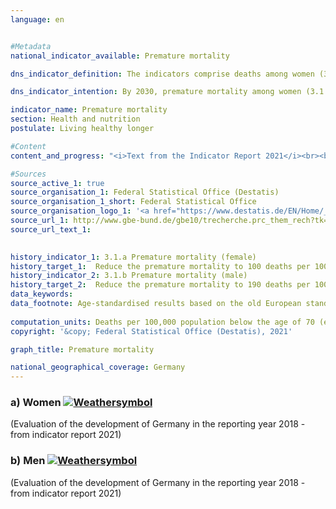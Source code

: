 ```yaml
---
language: en    


#Metadata    
national_indicator_available: Premature mortality    

dns_indicator_definition: The indicators comprise deaths among women (3.1 a) and men (3.1 b) in the population below 70 years of age with reference to 100,000 inhabitants of the “old” standardised European population below 70 years (excluding those less than 1 year old).    

dns_indicator_intention: By 2030, premature mortality among women (3.1.a) should not exceed 100, and for men (3.1.b), it should not exceed 190 deaths per 100,000 inhabitants.    

indicator_name: Premature mortality    
section: Health and nutrition    
postulate: Living healthy longer    

#Content    
content_and_progress: "<i>Text from the Indicator Report 2021</i><br><br>The data sources of the indicators are the causes of death statistics and the population statistics produced by the Federal Statistical Office. As part of the causes of death statistics, all official cause of death certificates are recorded and evaluated. The population statistics specify the current population based on the results of the most recent census. The data refer to the “old” standardised European population of 1976. Those under 1 year of age and consequently the infant mortality rate are excluded from the assessment. The indicator is also part of the Federal Health Monitoring information system.<br><br><br><br>Premature mortality steadily decreased between 1991 and 2015, both for women (– 36%) and for men (– 42%). As a result of this decrease, the gender difference in premature mortality declined, too. In 2015, for example, 153 women and 288 men per 100,000 inhabitants died before they reached the age of 70. If this trend continues unchanged as seen in recent years, the gender-specific targets for 2030 will not be achieved.<br><br><br><br>In accordance with the steady decrease in premature mortality, the trend for life expectancy in Germany continued developing in a positive direction. 70-year-old women today can expect, statistically, to live another 16.9 years and 70-year-old men another 14.2 years.<br><br><br><br>Between 2014 and 2016, the average life expectancy was 83.2 years for new-born girls and 78.3 years for boys, which was 0.5 years higher for girls and 0.6 years for boys than the average for the years 2009 to 2011. Differences in life expectancy between the western Länder and the eastern Länder (each excluding Berlin) are to be seen only among new-born boys. In this case, the difference is 1.3 years.<br><br><br><br>The largest share of all causes of premature mortality in 2015 was malignant neoplasms (37.8&nbsp;%), followed by cardiovascular diseases (21.4&nbsp;%). Deaths due to external causes (such as accidents, poisoning, suicide) accounted for as much as 8.8&nbsp;%. Diseases of the digestive and respiratory tracts contributed 6.9&nbsp;% and 5.5&nbsp;%, respectively, to the causes of death. Since 1991, the shares of malignant neoplasms and diseases of the respiratory tract among all causes of death have increased (by 13.8&nbsp;% and 36.7&nbsp;%, respectively). In contrast, causes such as cardiovascular diseases (– 31.2&nbsp;%), external causes (– 20.2&nbsp;%) and diseases of the digestive tract (– 9.9&nbsp;%) have declined.<br><br><br><br>Besides factors such as health behaviour (see also indicators [3.1.c, d](https://sustainabledevelopment-deutschland.github.io/3-1-cd/) Smoking rate among adolescents and adults or [3.1.e](https://sustainabledevelopment-deutschland.github.io/3-1-e/) and [3.1.f](https://sustainabledevelopment-deutschland.github.io/3-1-f/) Obesity rate among adolescents and adults), medical care also plays an important role in the mortality rate. Expenditure on health care rose to 357 billion euros in 2016 – corresponding to an increase of 12 billion euros, or 3.8&nbsp;%, compared with 2015. This level of spending represented [11.3](https://sustainabledevelopment-deutschland.github.io/11-3-a/)&nbsp;% of the gross domestic product or 4,330 euros per capita (2015: 4,205 euros)."    

#Sources    
source_active_1: true
source_organisation_1: Federal Statistical Office (Destatis)
source_organisation_1_short: Federal Statistical Office
source_organisation_logo_1: '<a href="https://www.destatis.de/EN/Home/_node.html"><img src="https://g205sdgs.github.io/sdg-indicators/public/logosEn/destatis.png" alt=" Federal Statistical Office" title="Click here to visit the homepage of the organization" style="border: transparent"/></a>'
source_url_1: http://www.gbe-bund.de/gbe10/trecherche.prc_them_rech?tk=3600&tk2=3800&p_uid=gast&p_aid=29536649&p_sprache=D&cnt_ut=7&ut=3900                        
source_url_text_1:                         
    

history_indicator_1: 3.1.a Premature mortality (female)                    
history_target_1:  Reduce the premature mortality to 100 deaths per 100,000 female inhabitants by 2030
history_indicator_2: 3.1.b Premature mortality (male)                    
history_target_2:  Reduce the premature mortality to 190 deaths per 100,000 male inhabitants by 2030    
data_keywords:    
data_footnote: Age-standardised results based on the old European standard population    
    
computation_units: Deaths per 100,000 population below the age of 70 (excluding those under 1 year of age)    
copyright: '&copy; Federal Statistical Office (Destatis), 2021'    

graph_title: Premature mortality    

national_geographical_coverage: Germany    
---    
```

<div>
  <div class="my-header">
    <h3>a) Women
      <a href="https://sustainabledevelopment-deutschland.github.io/en/status/"><img src="https://g205sdgs.github.io/sdg-indicators/public/Wettersymbole/Wolke.png" title="The indicator is moving in the right direction but if the trend continues, the target value will be missed by more than 20&nbsp;% in the target year" alt="Weathersymbol" />
      </a>
    </h3>
  </div>
  <div class="my-header-note">
    <span> (Evaluation of the development of Germany in the reporting year 2018 - from indicator report 2021)</span>
  </div>
</div>
<div>
  <div class="my-header">
    <h3>b) Men
      <a href="https://sustainabledevelopment-deutschland.github.io/en/status/"><img src="https://g205sdgs.github.io/sdg-indicators/public/Wettersymbole/Wolke.png" title="The indicator is moving in the right direction but if the trend continues, the target value will be missed by more than 20&nbsp;% in the target year" alt="Weathersymbol" />
      </a>
    </h3>
  </div>
  <div class="my-header-note">
    <span> (Evaluation of the development of Germany in the reporting year 2018 - from indicator report 2021)</span>
  </div>
</div>